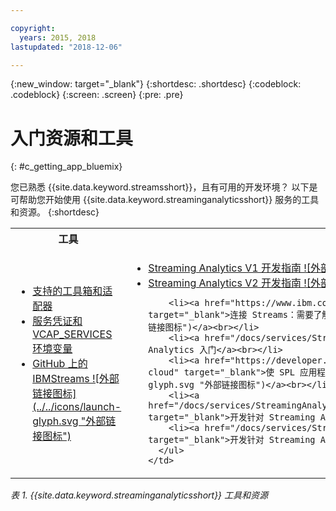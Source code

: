 ```yaml
---

copyright:
  years: 2015, 2018
lastupdated: "2018-12-06"

---
```


<!-- Attribute definitions -->
{:new_window: target="_blank"}
{:shortdesc: .shortdesc}
{:codeblock: .codeblock}
{:screen: .screen}
{:pre: .pre}

# 入门资源和工具
{: #c_getting_app_bluemix}


 您已熟悉 {{site.data.keyword.streamsshort}}，且有可用的开发环境？
以下是可帮助您开始使用 {{site.data.keyword.streaminganalyticsshort}} 服务的工具和资源。
{:shortdesc}

<table summary="此表提供开发和部署 {{site.data.keyword.streamsshort}} 应用程序所需的工具和资源的列表。">
<tr>
    <th>工具<br></th>
    <th>资源<br></th>
  </tr>
  <tr>
    <td>
      <ul>
        <li><a href="/docs/services/StreamingAnalytics/compatible_toolkits.html" target="_blank">支持的工具箱和适配器</a><br></li>
        <li><a href="/docs/services/StreamingAnalytics/service_plans.html#vcap_services" target="_blank">服务凭证和 VCAP_SERVICES 环境变量</a><br></li>
        <li><a href="https://github.com/IBMStreams" target="_blank">GitHub 上的 IBMStreams ![外部链接图标](../../icons/launch-glyph.svg "外部链接图标")</a><br></li>
      </ul>    
    </td>
    <td>
      <ul>
        <li><a href="https://developer.ibm.com/streamsdev/docs/bluemix-streaming-analytics-development-guide/" target="_blank">Streaming Analytics V1 开发指南 ![外部链接图标](../../icons/launch-glyph.svg "外部链接图标")</a><br></li>
        <li><a href="https://developer.ibm.com/streamsdev/docs/streaming-analytics-dev-guide/" target="_blank">Streaming Analytics V2 开发指南 ![外部链接图标](../../icons/launch-glyph.svg "外部链接图标")</a><br></li>

        <li><a href="https://www.ibm.com/blogs/bluemix/2017/02/connecting-to-streams/" target="_blank">连接 Streams：需要了解的内容 ![外部链接图标](../../icons/launch-glyph.svg "外部链接图标")</a><br></li>
        <li><a href="/docs/services/StreamingAnalytics/index.html" target="_blank">Streaming Analytics 入门</a><br></li>
        <li><a href="https://developer.ibm.com/streamsdev/docs/getting-spl-application-ready-cloud" target="_blank">使 SPL 应用程序为云做好准备 ![外部链接图标](../../icons/launch-glyph.svg "外部链接图标")</a><br></li>
        <li><a href="/docs/services/StreamingAnalytics/t_develop_apps_python.html#t_develop_apps_python" target="_blank">开发针对 Streaming Analytics 的 Python 应用程序</a><br></li>
        <li><a href="/docs/services/StreamingAnalytics/develop_beam_apps.html" target="_blank">开发针对 Streaming Analytics 的 Beam 应用程序</a><br></li>
      </ul>    
    </td>
  </tr>
</table>

*表 1. {{site.data.keyword.streaminganalyticsshort}} 工具和资源*
